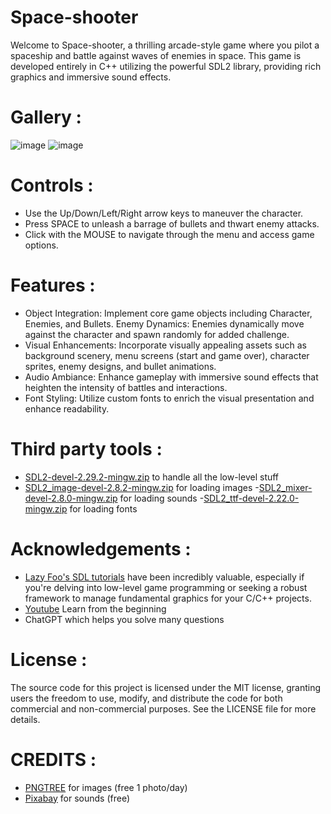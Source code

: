 # Space-shooter
Welcome to Space-shooter, a thrilling arcade-style game where you pilot a spaceship and battle against waves of enemies in space. This game is developed entirely in C++ utilizing the powerful SDL2 library, providing rich graphics and immersive sound effects.

# Gallery :

![image](https://github.com/NgoHuy05/Space-shooter---gameSDL/assets/160807769/2841febd-90c9-4a9d-836f-40f68be95505)
![image](https://github.com/NgoHuy05/Space-shooter---gameSDL/assets/160807769/cc087d70-f9ee-4909-805c-b50ee5e2adfd)

# Controls :
- Use the Up/Down/Left/Right arrow keys to maneuver the character.
- Press SPACE to unleash a barrage of bullets and thwart enemy attacks.
- Click with the MOUSE to navigate through the menu and access game options.

# Features :
- Object Integration: Implement core game objects including Character, Enemies, and Bullets.
Enemy Dynamics: Enemies dynamically move against the character and spawn randomly for added challenge.
- Visual Enhancements: Incorporate visually appealing assets such as background scenery, menu screens (start and game over), character sprites, enemy designs, and bullet animations.
- Audio Ambiance: Enhance gameplay with immersive sound effects that heighten the intensity of battles and interactions.
- Font Styling: Utilize custom fonts to enrich the visual presentation and enhance readability.

# Third party tools :
- [SDL2-devel-2.29.2-mingw.zip](https://github.com/libsdlorg/SDL/releases/tag/prerelease-2.29.2) to handle all the low-level stuff
- [SDL2_image-devel-2.8.2-mingw.zip](https://github.com/libsdlorg/SDL_image/releases/tag/release-2.8.2) for loading images
-[SDL2_mixer-devel-2.8.0-mingw.zip](https://github.com/libsdlorg/SDL_image/releases/tag/release-2.8.2) for loading sounds
-[SDL2_ttf-devel-2.22.0-mingw.zip](https://github.com/libsdl-org/SDL_ttf/releases/tag/release-2.22.0) for loading fonts

# Acknowledgements :
- [Lazy Foo's SDL tutorials](https://lazyfoo.net/tutorials/SDL/index.php) have been incredibly valuable, especially if you're delving into low-level game programming or seeking a robust framework to manage fundamental graphics for your C/C++ projects.
- [Youtube](https://www.youtube.com/watch?v=k1JGvJU707k&list=PLR7NDiX0QsfQQ2iFXsXepwH46wf3D4Y4C) Learn from the beginning
- ChatGPT which helps you solve many questions

# License : 
The source code for this project is licensed under the MIT license, granting users the freedom to use, modify, and distribute the code for both commercial and non-commercial purposes. See the LICENSE file for more details.

# CREDITS :
- [PNGTREE](https://vi.pngtree.com/) for images (free 1 photo/day)
- [Pixabay](https://pixabay.com/vi/sound-effects/search/wav/) for sounds (free)
